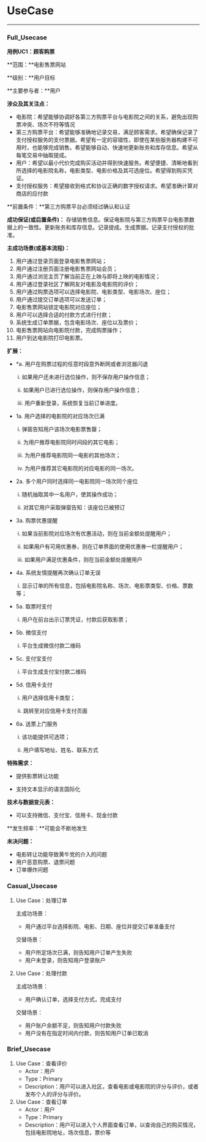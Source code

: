 # UseCase

---

### Full_Usecase

**用例UC1：顾客购票**

**范围：**电影售票网站

**级别：**用户目标

**主要参与者：**用户

**涉众及其关注点：**

- 电影院：希望能够协调好各第三方购票平台与电影院之间的关系，避免出现购票冲突、场次不符等情况
- 第三方购票平台：希望能够准确地记录交易，满足顾客需求。希望确保记录了支付授权服务的支付票据。希望有一定的容错性，即使在某些服务器构建不可用时，也能够完成销售。希望能够自动、快速地更新账务和库存信息。希望从每笔交易中抽取提成。
- 用户：希望以最小代价完成购买活动并得到快速服务。希望便捷、清晰地看到所选择的电影院名称，电影类型、电影价格及其可选座位。希望得到购买凭证。
- 支付授权服务：希望接收到格式和协议正确的数字授权请求。希望准确计算对商店的应付款

**前置条件：**第三方购票平台必须经过确认和认证

**成功保证(或后置条件)：** 存储销售信息。保证电影院与第三方购票平台电影票数据上的一致性。更新账务和库存信息。记录提成。生成票据。记录支付授权的批准。

**主成功场景(或基本流程)：**

1. 用户通过登录页面登录电影售票网站；
2. 用户通过注册页面注册电影售票网站会员；
3. 用户通过浏览主页了解当前正在上映与即将上映的电影情况；
4. 用户通过登录社区了解网友对电影及电影院的评价；
5. 用户通过购票选项可以选择电影院、电影类型、电影场次、座位；
6. 用户通过提交订单选项可以发送订单；
7. 电影售票网站锁定电影院对应座位；
8. 用户可以选择合适的付款方式进行付款；
9. 系统生成订单票据，包含电影场次、座位以及票价；
10. 电影售票网站向电影院付款，完成购票操作；
11. 用户到达电影院打印电影票。

**扩展：**

- *a. 用户在购票过程的任意时段意外断网或者浏览器闪退

  ​	i.    如果用户还未进行选位操作，则不保存用户操作信息；

  ​	ii.   如果用户已进行选位操作，则保存用户操作信息；

  ​        iii.  用户重新登录，系统恢复当前订单进度。

- 1a. 用户选择的电影院的对应场次已满

  ​        i.    弹窗告知用户该场次电影票售罄；

  ​        ii.   为用户推荐电影院同时间段的其它电影；

  ​        iii.  为用户推荐电影院同一电影的其他场次；

  ​        iv.  为用户推荐其它电影院的对应电影的同一场次。

- 2a.  多个用户同时选择同一电影院同一场次同个座位

  ​        i.    随机抽取其中一名用户，使其操作成功；

  ​        ii.   对其它用户采取弹窗告知：该座位已被预订

- 3a.   购票优惠提醒

  ​        i.     如果当前影院对应场次有优惠活动，则在当前金额处提醒用户；

  ​        ii.    如果用户有可用优惠券，则在订单界面的使用优惠券一栏提醒用户；

  ​        iii.   如果用户满足优惠条件，则在当前金额处提醒用户

- 4a.   系统友情提醒再次确认订单无误

  ​        i.      显示订单的所有信息，包括电影院名称、场次、电影票类型、价格、票数等；

- 5a.    取票时支付

  ​        i.       用户在前台出示订票凭证，付款后获取影票；

- 5b.    微信支付

  ​        i.       平台生成微信付款二维码

- 5c.    支付宝支付

  ​        i.       平台生成支付宝付款二维码

- 5d.   信用卡支付

  ​        i.      用户选择信用卡类型；

  ​        ii.      跳转至对应信用卡支付页面

- 6a. 送票上门服务

  ​        i.       该功能提供可选项；

  ​        ii.      用户填写地址、姓名、联系方式

**特殊需求：**

- 提供影票转让功能


- 支持文本显示的语言国际化

**技术与数据变元表：**

- 可以支持微信、支付宝、信用卡、现金付款

**发生频率：**可能会不断地发生

**未决问题：**

- 电影转让功能导致黄牛党的介入的问题
- 用户恶意购票、退票问题
- 订单爆炸问题

### Casual_Usecase

1. Use Case：处理订单

   主成功场景：

   - 用户通过平台选择影院、电影、日期、座位并提交订单准备支付

   交替场景：

   - 用户所定场次已满，则告知用户订单产生失败
   - 用户未登录，则告知用户登录账户

2. Use Case：处理付款

   主成功场景：

   - 用户确认订单，选择支付方式，完成支付

   交替场景：

   - 用户账户余额不足，则告知用户付款失败
   - 用户没有在指定时间内付款，则告知用户订单已取消

### Brief_Usecase

1. Use Case：查看评价
   - Actor：用户
   - Type：Primary
   - Description：用户可以进入社区，查看电影或电影院的评分与评价，或者发布个人的评分与评价。
2. Use Case：查看订单
   - Actor：用户
   - Type：Primary
   - Description：用户可以进入个人界面查看订单，以查询自己的购买情况，包括电影院地址，场次信息，票价等